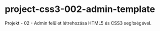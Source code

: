 # project-css3-002-admin-template
Projekt - 02 - Admin felület létrehozása HTML5 és CSS3 segítségével.

